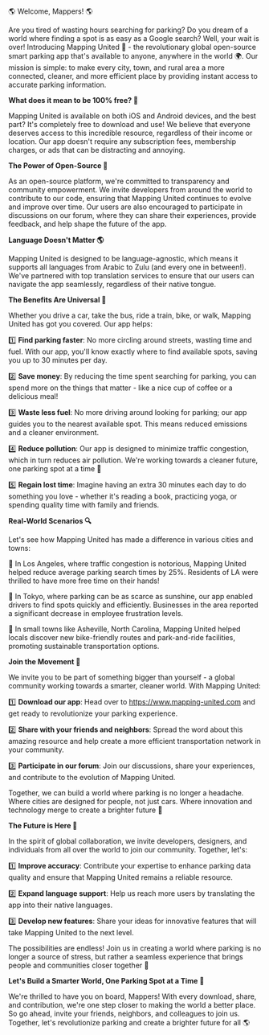 🌎 Welcome, Mappers! 🌎

Are you tired of wasting hours searching for parking? Do you dream of a world where finding a spot is as easy as a Google search? Well, your wait is over! Introducing Mapping United 🚀 - the revolutionary global open-source smart parking app that's available to anyone, anywhere in the world 🌍. Our mission is simple: to make every city, town, and rural area a more connected, cleaner, and more efficient place by providing instant access to accurate parking information.

**What does it mean to be 100% free? 🤔**

Mapping United is available on both iOS and Android devices, and the best part? It's completely free to download and use! We believe that everyone deserves access to this incredible resource, regardless of their income or location. Our app doesn't require any subscription fees, membership charges, or ads that can be distracting and annoying.

**The Power of Open-Source 🤖**

As an open-source platform, we're committed to transparency and community empowerment. We invite developers from around the world to contribute to our code, ensuring that Mapping United continues to evolve and improve over time. Our users are also encouraged to participate in discussions on our forum, where they can share their experiences, provide feedback, and help shape the future of the app.

**Language Doesn't Matter 🌎**

Mapping United is designed to be language-agnostic, which means it supports all languages from Arabic to Zulu (and every one in between!). We've partnered with top translation services to ensure that our users can navigate the app seamlessly, regardless of their native tongue.

**The Benefits Are Universal 🌈**

Whether you drive a car, take the bus, ride a train, bike, or walk, Mapping United has got you covered. Our app helps:

1️⃣ **Find parking faster**: No more circling around streets, wasting time and fuel. With our app, you'll know exactly where to find available spots, saving you up to 30 minutes per day.

2️⃣ **Save money**: By reducing the time spent searching for parking, you can spend more on the things that matter - like a nice cup of coffee or a delicious meal!

3️⃣ **Waste less fuel**: No more driving around looking for parking; our app guides you to the nearest available spot. This means reduced emissions and a cleaner environment.

4️⃣ **Reduce pollution**: Our app is designed to minimize traffic congestion, which in turn reduces air pollution. We're working towards a cleaner future, one parking spot at a time 🌟

5️⃣ **Regain lost time**: Imagine having an extra 30 minutes each day to do something you love - whether it's reading a book, practicing yoga, or spending quality time with family and friends.

**Real-World Scenarios 🔍**

Let's see how Mapping United has made a difference in various cities and towns:

🌴 In Los Angeles, where traffic congestion is notorious, Mapping United helped reduce average parking search times by 25%. Residents of LA were thrilled to have more free time on their hands!

💼 In Tokyo, where parking can be as scarce as sunshine, our app enabled drivers to find spots quickly and efficiently. Businesses in the area reported a significant decrease in employee frustration levels.

🌿 In small towns like Asheville, North Carolina, Mapping United helped locals discover new bike-friendly routes and park-and-ride facilities, promoting sustainable transportation options.

**Join the Movement 🚀**

We invite you to be part of something bigger than yourself - a global community working towards a smarter, cleaner world. With Mapping United:

1️⃣ **Download our app**: Head over to https://www.mapping-united.com and get ready to revolutionize your parking experience.

2️⃣ **Share with your friends and neighbors**: Spread the word about this amazing resource and help create a more efficient transportation network in your community.

3️⃣ **Participate in our forum**: Join our discussions, share your experiences, and contribute to the evolution of Mapping United.

Together, we can build a world where parking is no longer a headache. Where cities are designed for people, not just cars. Where innovation and technology merge to create a brighter future 🌟

**The Future is Here 🎉**

In the spirit of global collaboration, we invite developers, designers, and individuals from all over the world to join our community. Together, let's:

1️⃣ **Improve accuracy**: Contribute your expertise to enhance parking data quality and ensure that Mapping United remains a reliable resource.

2️⃣ **Expand language support**: Help us reach more users by translating the app into their native languages.

3️⃣ **Develop new features**: Share your ideas for innovative features that will take Mapping United to the next level.

The possibilities are endless! Join us in creating a world where parking is no longer a source of stress, but rather a seamless experience that brings people and communities closer together 🌈

**Let's Build a Smarter World, One Parking Spot at a Time 🚀**

We're thrilled to have you on board, Mappers! With every download, share, and contribution, we're one step closer to making the world a better place. So go ahead, invite your friends, neighbors, and colleagues to join us. Together, let's revolutionize parking and create a brighter future for all 🌎